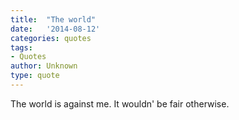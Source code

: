 ```yaml
---
title:  "The world"
date:   '2014-08-12'
categories: quotes
tags:
- Quotes
author: Unknown
type: quote
---
```


The world is against me. It wouldn' be fair otherwise.
